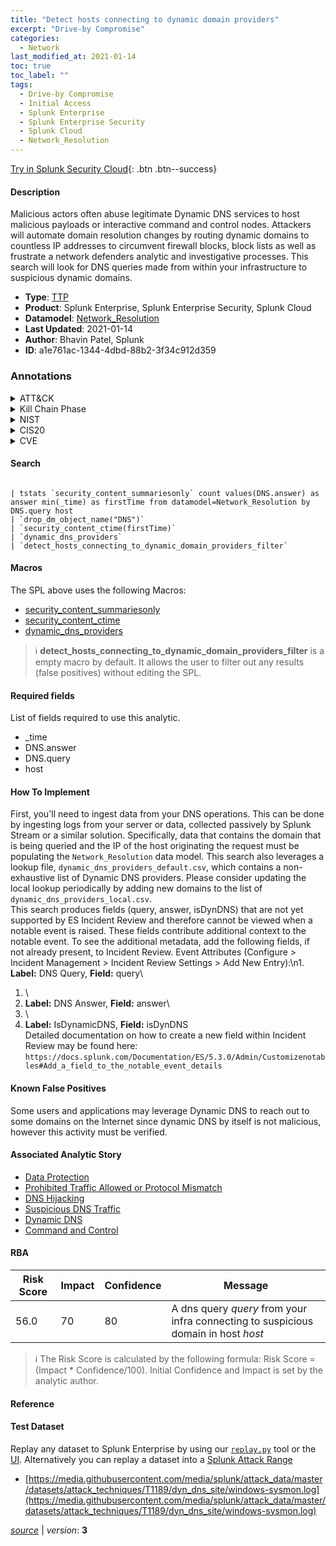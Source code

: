 ```yaml
---
title: "Detect hosts connecting to dynamic domain providers"
excerpt: "Drive-by Compromise"
categories:
  - Network
last_modified_at: 2021-01-14
toc: true
toc_label: ""
tags:
  - Drive-by Compromise
  - Initial Access
  - Splunk Enterprise
  - Splunk Enterprise Security
  - Splunk Cloud
  - Network_Resolution
---
```




[Try in Splunk Security Cloud](https://www.splunk.com/en_us/cyber-security.html){: .btn .btn--success}

#### Description

Malicious actors often abuse legitimate Dynamic DNS services to host malicious payloads or interactive command and control nodes. Attackers will automate domain resolution changes by routing dynamic domains to countless IP addresses to circumvent firewall blocks, block lists as well as frustrate a network defenders analytic and investigative processes. This search will look for DNS queries made from within your infrastructure to suspicious dynamic domains.

- **Type**: [TTP](https://github.com/splunk/security_content/wiki/Detection-Analytic-Types)
- **Product**: Splunk Enterprise, Splunk Enterprise Security, Splunk Cloud
- **Datamodel**: [Network_Resolution](https://docs.splunk.com/Documentation/CIM/latest/User/NetworkResolution)
- **Last Updated**: 2021-01-14
- **Author**: Bhavin Patel, Splunk
- **ID**: a1e761ac-1344-4dbd-88b2-3f34c912d359

### Annotations
<details>
  <summary>ATT&CK</summary>

<div markdown="1">

#### [ATT&CK](https://attack.mitre.org/)

| ID          | Technique   | Tactic         |
| ----------- | ----------- |--------------- |
| [T1189](https://attack.mitre.org/techniques/T1189/) | Drive-by Compromise | Initial Access |

</div>
</details>


<details>
  <summary>Kill Chain Phase</summary>

<div markdown="1">

* Command &amp; Control
* Actions on Objectives


</div>
</details>


<details>
  <summary>NIST</summary>

<div markdown="1">

* PR.DS
* PR.PT
* DE.AE
* DE.CM



</div>
</details>

<details>
  <summary>CIS20</summary>

<div markdown="1">

* CIS 8
* CIS 12
* CIS 13



</div>
</details>

<details>
  <summary>CVE</summary>

<div markdown="1">


</div>
</details>


#### Search

```

| tstats `security_content_summariesonly` count values(DNS.answer) as answer min(_time) as firstTime from datamodel=Network_Resolution by DNS.query host 
| `drop_dm_object_name("DNS")` 
| `security_content_ctime(firstTime)` 
| `dynamic_dns_providers` 
| `detect_hosts_connecting_to_dynamic_domain_providers_filter`
```

#### Macros
The SPL above uses the following Macros:
* [security_content_summariesonly](https://github.com/splunk/security_content/blob/develop/macros/security_content_summariesonly.yml)
* [security_content_ctime](https://github.com/splunk/security_content/blob/develop/macros/security_content_ctime.yml)
* [dynamic_dns_providers](https://github.com/splunk/security_content/blob/develop/macros/dynamic_dns_providers.yml)

> :information_source:
> **detect_hosts_connecting_to_dynamic_domain_providers_filter** is a empty macro by default. It allows the user to filter out any results (false positives) without editing the SPL.



#### Required fields
List of fields required to use this analytic.
* _time
* DNS.answer
* DNS.query
* host



#### How To Implement
First, you&#39;ll need to ingest data from your DNS operations. This can be done by ingesting logs from your server or data, collected passively by Splunk Stream or a similar solution. Specifically, data that contains the domain that is being queried and the IP of the host originating the request must be populating the `Network_Resolution` data model. This search also leverages a lookup file, `dynamic_dns_providers_default.csv`, which contains a non-exhaustive list of Dynamic DNS providers. Please consider updating the local lookup periodically by adding new domains to the list of `dynamic_dns_providers_local.csv`.\
This search produces fields (query, answer, isDynDNS) that are not yet supported by ES Incident Review and therefore cannot be viewed when a notable event is raised. These fields contribute additional context to the notable event. To see the additional metadata, add the following fields, if not already present, to Incident Review. Event Attributes (Configure &gt; Incident Management &gt; Incident Review Settings &gt; Add New Entry):\\n1. **Label:** DNS Query, **Field:** query\
1. \
1. **Label:** DNS Answer, **Field:** answer\
1. \
1. **Label:** IsDynamicDNS, **Field:** isDynDNS\
Detailed documentation on how to create a new field within Incident Review may be found here: `https://docs.splunk.com/Documentation/ES/5.3.0/Admin/Customizenotables#Add_a_field_to_the_notable_event_details`
#### Known False Positives
Some users and applications may leverage Dynamic DNS to reach out to some domains on the Internet since dynamic DNS by itself is not malicious, however this activity must be verified.

#### Associated Analytic Story
* [Data Protection](/stories/data_protection)
* [Prohibited Traffic Allowed or Protocol Mismatch](/stories/prohibited_traffic_allowed_or_protocol_mismatch)
* [DNS Hijacking](/stories/dns_hijacking)
* [Suspicious DNS Traffic](/stories/suspicious_dns_traffic)
* [Dynamic DNS](/stories/dynamic_dns)
* [Command and Control](/stories/command_and_control)




#### RBA

| Risk Score  | Impact      | Confidence   | Message      |
| ----------- | ----------- |--------------|--------------|
| 56.0 | 70 | 80 | A dns query $query$ from your infra connecting to suspicious domain in host  $host$ |


> :information_source:
> The Risk Score is calculated by the following formula: Risk Score = (Impact * Confidence/100). Initial Confidence and Impact is set by the analytic author.


#### Reference


#### Test Dataset
Replay any dataset to Splunk Enterprise by using our [`replay.py`](https://github.com/splunk/attack_data#using-replaypy) tool or the [UI](https://github.com/splunk/attack_data#using-ui).
Alternatively you can replay a dataset into a [Splunk Attack Range](https://github.com/splunk/attack_range#replay-dumps-into-attack-range-splunk-server)

* [https://media.githubusercontent.com/media/splunk/attack_data/master/datasets/attack_techniques/T1189/dyn_dns_site/windows-sysmon.log](https://media.githubusercontent.com/media/splunk/attack_data/master/datasets/attack_techniques/T1189/dyn_dns_site/windows-sysmon.log)



[*source*](https://github.com/splunk/security_content/tree/develop/detections/network/detect_hosts_connecting_to_dynamic_domain_providers.yml) \| *version*: **3**